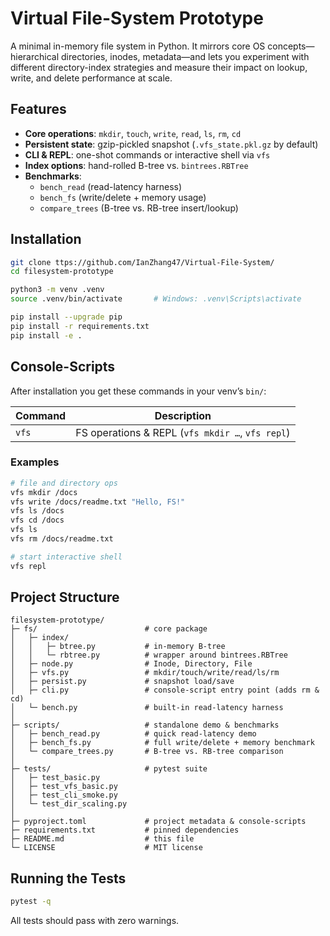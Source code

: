 # Virtual File-System Prototype

A minimal in-memory file system in Python. It mirrors core OS concepts—hierarchical directories, inodes, metadata—and lets you experiment with different directory-index strategies and measure their impact on lookup, write, and delete performance at scale.

## Features

- **Core operations**: `mkdir`, `touch`, `write`, `read`, `ls`, `rm`, `cd`  
- **Persistent state**: gzip-pickled snapshot (`.vfs_state.pkl.gz` by default)  
- **CLI & REPL**: one-shot commands or interactive shell via `vfs`  
- **Index options**: hand-rolled B-tree vs. `bintrees.RBTree`  
- **Benchmarks**:
  - `bench_read` (read-latency harness)  
  - `bench_fs` (write/delete + memory usage)  
  - `compare_trees` (B-tree vs. RB-tree insert/lookup)

## Installation

```bash
git clone ttps://github.com/IanZhang47/Virtual-File-System/
cd filesystem-prototype

python3 -m venv .venv
source .venv/bin/activate       # Windows: .venv\Scripts\activate

pip install --upgrade pip
pip install -r requirements.txt
pip install -e .
````

## Console-Scripts

After installation you get these commands in your venv’s `bin/`:

| Command         | Description                                       |
| --------------- | ------------------------------------------------- |
| `vfs`           | FS operations & REPL (`vfs mkdir …`, `vfs repl`)  |

### Examples

```bash
# file and directory ops
vfs mkdir /docs
vfs write /docs/readme.txt "Hello, FS!"
vfs ls /docs
vfs cd /docs
vfs ls
vfs rm /docs/readme.txt

# start interactive shell
vfs repl
```

## Project Structure

```
filesystem-prototype/
├─ fs/                        # core package
│   ├─ index/
│   │   ├─ btree.py           # in-memory B-tree
│   │   └─ rbtree.py          # wrapper around bintrees.RBTree
│   ├─ node.py                # Inode, Directory, File
│   ├─ vfs.py                 # mkdir/touch/write/read/ls/rm
│   ├─ persist.py             # snapshot load/save
│   ├─ cli.py                 # console-script entry point (adds rm & cd)
│   └─ bench.py               # built-in read-latency harness
│
├─ scripts/                   # standalone demo & benchmarks
│   ├─ bench_read.py          # quick read-latency demo
│   ├─ bench_fs.py            # full write/delete + memory benchmark
│   └─ compare_trees.py       # B-tree vs. RB-tree comparison
│
├─ tests/                     # pytest suite
│   ├─ test_basic.py
│   ├─ test_vfs_basic.py
│   ├─ test_cli_smoke.py
│   └─ test_dir_scaling.py
│
├─ pyproject.toml             # project metadata & console-scripts
├─ requirements.txt           # pinned dependencies
├─ README.md                  # this file
└─ LICENSE                    # MIT license
```

## Running the Tests

```bash
pytest -q
```

All tests should pass with zero warnings.
